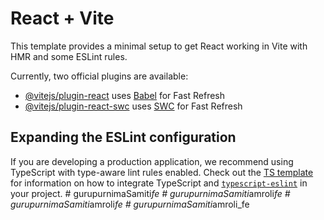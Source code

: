 # React + Vite

This template provides a minimal setup to get React working in Vite with HMR and some ESLint rules.

Currently, two official plugins are available:

- [@vitejs/plugin-react](https://github.com/vitejs/vite-plugin-react/blob/main/packages/plugin-react) uses [Babel](https://babeljs.io/) for Fast Refresh
- [@vitejs/plugin-react-swc](https://github.com/vitejs/vite-plugin-react/blob/main/packages/plugin-react-swc) uses [SWC](https://swc.rs/) for Fast Refresh

## Expanding the ESLint configuration

If you are developing a production application, we recommend using TypeScript with type-aware lint rules enabled. Check out the [TS template](https://github.com/vitejs/vite/tree/main/packages/create-vite/template-react-ts) for information on how to integrate TypeScript and [`typescript-eslint`](https://typescript-eslint.io) in your project.
#   g u r u p u r n i m a S a m i t i _ f e  
 #   g u r u p u r n i m a S a m i t i _ a m r o l i _ f e  
 #   g u r u p u r n i m a S a m i t i _ a m r o l i _ f e  
 #   g u r u p u r n i m a S a m i t i _ a m r o l i _ f e  
 